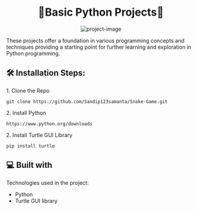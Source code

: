 <h1 align="center" id="title">🤖Basic Python Projects🤖</h1>

<p align="center"><img src="https://socialify.git.ci/Sandip123samanta/Basic-Python-Projects/image?description=1&amp;descriptionEditable=This%20repo%20contains%20some%20of%20my%20basic%20python%20projects%20which%20helped%20me%20a%20lot%20to%20clear%20some%20concepts%20like%20oops&amp;forks=1&amp;language=1&amp;logo=data%3Aimage%2Fjpeg%3Bbase64%2C%2F9j%2F4AAQSkZJRgABAQAAAQABAAD%2F2wCEAAkGBxEQEA4QDw8TEA8OERAPDxAOEBARDg4OFhgZGhYSFhQZHioiGRsoHhYUIzMkJys6MDEwGyE2OzYwOyowMDABCwsLDw4PGxERGToeHyctLS0tMi0vLzEvLy0tLS8tLy8wLy8vLS0vLy0vLy8vLy8vLy0xLS8vLS8tLy8vLy8vL%2F%2FAABEIAOsA1gMBIgACEQEDEQH%2FxAAcAAEAAgMBAQEAAAAAAAAAAAAAAQIEBQcGAwj%2FxABIEAACAQMAAwkKCwcEAwAAAAAAAQIDBBEFITEGEjJBUVJhcZEHExQicoGTobHSFRYXJEJTVHSywdEjMzSCkqKzNWJz4WPw8f%2FEABoBAQACAwEAAAAAAAAAAAAAAAABAgMEBQb%2FxAA1EQACAQICBggFBAMBAAAAAAAAAQIDEQQhBRIxUWGRFDJBcYGhsfATFSLB4TOi0fFCUnIj%2F9oADAMBAAIRAxEAPwDuIAAAAAAAAB8rivCnGU6klCEdcpTaUUutlpzUU5SeFFNtvYktrOTbpNOTu6reWqUG%2B9U%2BJLntc5%2BrYZaNJ1HuRirVVTXE9ZpHd5Sg97QpyrPnSfe4ebKy%2BxHn7vdteT4EoU1xd7ppvHXPJ5ts%2BlS2qRjv5UpxhzpQkodrWDfjQpx7L95oSr1Jdtu4y6%2Bn7ufCuq38s5QXZHBh1LyrLhVakvKqTftZ8GyrZl1Uti8jE5Se1%2BbLSk3teeshVGtkmuptFWyrYBkw0jXjwa9WPk1akfYzMobp72nwbqr%2FADtVPxpmnbIZDjF7V5IspS3%2BZ6%2Bw7oVzBpVYU60ePV3qo%2FOtX9p7XQO6e3vPFpyca2MujUwqmONx4pLq8%2BDjLEZuLUotxlFpxlFtSjJbGmtjMM8PCWxWZlhiJx25n6DB4%2FcNuo8Ki6NdrwimsqWpd%2BgvpY4pLVledcePYHPlFxdmdCMlJXQABUsAAAAAAAAAAAAAAAAAAaLdnXdOxrtbZKNPzTklL1NnKGdO7oT%2BZP8A5KftOYM6OE6nic7F9fwPfbgdCQ72rqcVKcpSVLfLKpxi8OSXObT18i6We1ks6nrT1NPY0eX7n2kI1LVUc%2BPQlNSjxuEpOUZdWtrzHqjTrtuo7%2B0blCypq3tnL93ehIW9SnVpRUadbfZgtUYVFjOFxJp7OLDPKtnt%2B6bpGMpUbeLTlTzVqY%2Bi2sRj14y%2BzlPDNm%2FQbdNXNCukqjsGyrYbKNmUxBsqyWVYAZDYbKtgGRo2%2Flb1qVaHCpTU8c5fSj1NZXnO90qqnGMovMZpSi%2BVNZTPzyzu25mWbKyb2%2BDUP8cTSxaVk%2FA3cI9qNoADTNwAAAAAAAAAAAAAAAAAA8z3Qv4J%2FwDLT9rOXNnU93lCdSzcacJ1Jd8g97TjKcsa9eFrOcvQ119lr%2Bgq%2B6dDCtKn4s5%2BKi3UyXYjGtbmpSmp05yhOOyUHh9XSug29XdlfSjve%2FY4nKNOmpvz41eYwHoa6%2By1%2FQVfdKvQt19kr%2Bgq%2B6ZpKDzdmYY%2FEWSuuZgzm225NuUm23Jtybe1tvayjZnvQt39kr%2Bhq%2B6Q9C3f2S49BV90trLeRqS3GubIZnz0NdJNu1rpJNtujUSSW1t73UjXNkpp7GQ01tDZDZLZVsEBso2GyrYJDZ3bcv8AwNj92ofgicHbO8bl%2FwCBsfu1D8ETUxfVXebeF2s2oANE3QAAAAAAAAAAaXdDp%2BnZwTl49Safe6aeG%2F8Ac3xRJjFydkRKSirs285qKbk0ktbbeEl0s01zursqbw66k%2F8AxRlUX9UU16zm%2BltL1rmW%2Bq1G1nMacdVKHVH83r6TXs3YYRbZPkaU8W%2F8VzOnvdxZ86p6KRHx5s%2BdU9Gzl7ZVsv0SnxKdKqcDqPx7sudU9FIfHuy51T0UjljZDY6LT4jpVTgdT%2BPllzqnopD4%2BWXOqeikcpbKtjotPiOlVOB1f4%2FWXOqeikR8f7HnVPRSOUNlWOi0%2BJPSqnA6jpDdzZTo1YRlU306c4RzSljfOLSOWhsq2ZKdKNPYYqlWU9obKNktlWzIUIbKtktlWwSQ2d53LvFhZdFrQ%2FxxOCneNzP%2Bn2f3Wj%2FjRp4zqpm1hOszP8Nhy%2BoeGw5fUa4HlFpKvw5fk6%2FwYmy8MhyvsZ9YTT2NPqNQIzaeU8PoLw0nUT%2BuKa4ZerZDoLsZugY1pX3617VtMk7FOpGpFSi7pmu007MAAuQYmkbuNClUqz4NOLk%2BV8kV0t4XnOQaRvp16k6tV5nN56IriiuhHtO6TeNU6NBPhydSfkx1RT87b%2FlPAs6GFhaOt2v0Ofip3lq9i9QyrZLKtm0apDZVslshsAhsq2S2VbIJDZRhlWAGQw2Q2AGyjYbKtgkNlWw2VbBIbKsMEAHeNzP%2Bn2f3Wj%2FjRwc7zucWLCzT1NWtDPR%2BzRqYzqc%2FQ28J1mUIyCMng%2Bw7gIyMkEEl6NTeSUlxbenlNynxrjNDk21hUzBdGr9PVg6miq31SpvtzX3%2B3IwV45KRlAA7hqnLd3lzv72ceKlCFJdm%2Bf4%2FUecbM7Ttbf3VzPlrVceSpNL1JGvbOvTVoJcEcio7zb4hsq2GyGy5QNlWw2VbIJDZRslsqwAyrYYbAIbKtktlGwCGyGw2VbBYNlWw2QQAAEu16kltb5ADJ0bYyuK1KjDhVZxprH0U9supLL8x3yulClvY6koqEV0JYx2Hke57uTlbLwm4jivUjvadN7aNN7W%2BSb9S1cbR6W%2Brb6WFsj6%2Bk4mlcWoU3Z70u97eR08HRazftGNkjIyQeROqMkZGSpUkkz9FT1zj0Jr8%2FwAjXGVo6WKiXKmvzNjBT1cRDvtzy%2B5WqrwZuQAerOecLrT30pS50nLteT5tlqsd7KUea2uxlGztHFDZVsNlWyCQ2UbJbKMANkMlJtpJNttJJJttvYkuNnR9y24aEFGreRU6j1xovDp0%2FL58ujZ17SlSpGCuzJTpubsjwujtC3NzroUJzjz8KMP65YXrN7T7nl7JZc6MeiVSef7Ys6fO4hDxeTVhbF0Hxd8%2BKK87OTV0tTg7XS7k2b8MCrZ5%2BRzh9ze8%2Btt%2FSVvcK%2FJte%2FW2%2FpK3uHSfDpc32jw6XN9pi%2BdU9%2F7WZOgrd5nNvk1vfrbf0lb3Cr7md59bbekre4dL8OlzfaPDpc32kfOae%2F8Aax0FbvM5n8md79bb%2Bkre4Pkzvfrbb0lb3Dpfh8uavWPD5c32j51T3%2FtY6Ct3mc6tu5hcN%2FtbilBctJTqPsaiew0BuNtbJqok6tWOvvtbDcPJWyPXt6TZyvpcSx2mNVrSlwm37Ow16%2BmotWjd%2BS%2FnyMlPBKLvb7mTd3mfFhs45GGRkZOBXrzrS1p%2F0b0YqKsiMkAgwFxkgEZK3JB9rN%2FtKfWvWfDJ9LP95Dyl7S9F%2FwDpD%2FpeolsZ6EAHszlnE9O0t5dXMObWq48nfNr1YMBs9Fu%2Ftu931R8VWFOquzev1wZ5xs68HeKfA5FRWk1xZDZVslsoyxUMqwyVFtpRWZSaUVyyexAHve5roFSze1Y5w3C3T2ZWqVX2xXVLoPcXdx9GPnYs7aNvQp0o8GjTjBdLSxl9b1mEeX0ri5X1Yvb6fn%2BTuYWiox97QADgm4ACMgEkZIIyVuSSRkjJGStybElcjJBFyQRkEFCwIBGSpIyRkZIyVuSMmRo9Zqw6M%2BpMxcmx0LDMpy5Pa%2F8A4bGChr4inHinyz%2BxSq7QbNwAD2JzDwXdRs%2FFt66XBcqMv5vGj%2BGXac%2BbO3ac0crm3q0Hq75HxZP6M1rjLzNI4lcUpU5ThOLjOEnCcXtjJPDR0MLO8NXcc%2FFQtPW3%2Bp82yGGVZtGsGzM0Is3NonsdxQT6t%2FEwmzM0G%2FnVp94ofjiVlsfcWh1kdwvuA%2BtGuNjf8DsNceJ0l%2Bt4L1Z6Gj1QAQaBlGSMjJXJUmxOSMkEZK3LEkZIIyVuSCAQVbJRJGSMkZKkjJGRkjJS5YZIySQVbJIN7oylvaaztl4z8%2Bz1YNPaUN%2FOMeJ630I9KdzQ1C8pVn%2FyvV8sl4s1MVPJRAAPQGkDxe7fco7j5xbpd%2FxicNSVaK2NPnpauldR7QFoTcHdFZwU1Zn5%2BqwlCUozi4zi8SjNOMovkaetMo2dx0poS3ul84oxqNLClrjUS5FOOGl5zQ1e51ZyeVKvBckakWv7otm7HFRazVjSlhZrY7nKmzL0C%2FnVn94t%2FwAcTo%2Fyb2f1tx%2FXS9wva9z21p1KdSNSu5UqkKsVKdNxcoSUkn4mzUS8TTaa%2Bwjhpp3y5nqL7gdhrcmy0hwGazJ5DSX6%2Fgvudqj1QRkZIOcZhkgjJBVskkgmCy4rlNn8HQ6e0z0MJUrpuFst7KTqRhtNUQbX4Ohyy7V%2BhHwbDll2r9DP8qxHDn%2BCPjw9o1WSMm2%2BDYcsu1foPguHLLt%2F6K%2FKsRw5%2FgnpFP2jUZK5Nx8Fw5Zdv%2FQ%2BCqf%2B7tX6EfKMTw5%2FgnpFP2jTZIN18E0%2BWXav0HwTT5Zdq%2FQj5RieHP8ABPSaftGlJhFtpJZb2JbWblaKp9L62ZVG3hDgxS%2FMvT0NVb%2BuSS4Zv0t72FZYqNskfDR1p3uOvhPb1GaAehpUo0oKEFZI0pScndgAGQqAAAAAAAAAYukeA%2BtGrybTSP7t9aNVk89pT9fwX3Nyh1RkjIyVOaZiSMkArcsE8bNqPr4VU577T45K5JjUnHqya7m0HFPaffwupz2R4XU577T4ZCTbwllvYlrbHx6v%2B75y%2Fkakdx9vDKnPZHhlT6x9pMrGqlneauhpvs2mMyZ1MRDruS73JeojGD2WZ9%2FDKn1j7Te2zbhBvW3FNvleDzZ6S14EPJj7EdTQ9Sc5z1pN5La2%2B3iYMVFKKsu0%2BwAO%2BaQAAAAAAAAAAAAAAAAABiaS%2FdvrRqTd3NPfQlHlRo2ef0tFqrGXY16PP1RuYd3i0MkAjJybmwCMjJGSrZYZIyRkjJVsknJt9EUkoKf0p519Txj1GmNtoi4W9VN7U210p6%2F1OhopwWJWtudu%2FLztcw4lPUyNoafTNBJxmtWdUul8T9puDSaXuVJqEXqjltrZnkOzpZwWGkpeHf8A1e%2FC5q4dP4isYB6S14EPJj7DztKm5yjFbZf%2B5PTRjhJLYlhGhoSDvOfZkvHb5IzYt5JFgAegNIAAAAAAAAAAAAAAAAAAGuvrPOZxWv6S5TYgw16EK8NSezzT3r3weRaMnF3R5tlcm9uLSE9q18qNfV0ZNcFqXqPO19G16b%2Bla64beW3lc3YV4S25GDkjJerRlHhRx0vPtPmc2X0u0lZ8TYWewnJAIKXJAB9adtUlwYZ6cYXayYRdR2itZ8FfyQbSzeRV15tYcm1yN6ikIttJLLexLabGjop%2FTkkuRfqbKhbRgvFWOXjbOrR0XiKzTqvVXHN8s7eOzia0sRCOUczH0fZbxZlrm%2BxGeAeio0YUYKEFZL3zNKUnJ3YABlKgAAAAAAAAAAAAAAAAAAAAAAAA%2BU6EZbYp%2BbJ9QGr5MGP4HT5iCs6fMXZkyAYvgUv9FyRbXlv82fOFNR2JLqSPoAZVkrFQAAAAAAAAAAAAAAAAAAAAAAAAAAACGUYBfJXfnzZVgH174O%2BHyZUA%2B3fB3w%2BJABkd8J35jkoA%2B%2B%2FLZPgiyAPsD5ougCQAAAAAAAAAAAf%2F2Q%3D%3D&amp;name=1&amp;owner=1&amp;pattern=Plus&amp;stargazers=1&amp;theme=Light" alt="project-image"></p>

<p id="description">These projects offer a foundation in various programming concepts and techniques providing a starting point for further learning and exploration in Python programming.</p>

<h2>🛠️ Installation Steps:</h2>

<p>1. Clone the Repo</p>

```
git clone https://github.com/Sandip123samanta/Snake-Game.git
```

<p>2. Install Python</p>

```
https://www.python.org/downloads
```


<p>2. Install Turtle GUI Library</p>

```
pip install turtle
```


  
  
<h2>💻 Built with</h2>

Technologies used in the project:

*   Python
*   Turtle GUI library
